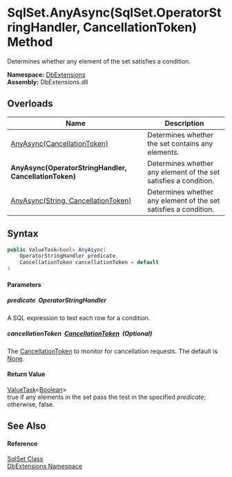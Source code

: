 SqlSet.AnyAsync(SqlSet.OperatorStringHandler, CancellationToken) Method
=======================================================================
Determines whether any element of the set satisfies a condition.
  
**Namespace:** [DbExtensions][1]  
**Assembly:** DbExtensions.dll

Overloads
---------

| Name                                                   | Description                                                      |
| ------------------------------------------------------ | ---------------------------------------------------------------- |
| [AnyAsync(CancellationToken)][2]                       | Determines whether the set contains any elements.                |
| **AnyAsync(OperatorStringHandler, CancellationToken)** | Determines whether any element of the set satisfies a condition. |
| [AnyAsync(String, CancellationToken)][3]               | Determines whether any element of the set satisfies a condition. |


Syntax
------

```csharp
public ValueTask<bool> AnyAsync(
	OperatorStringHandler predicate,
	CancellationToken cancellationToken = default
)
```

#### Parameters

##### *predicate*  OperatorStringHandler
A SQL expression to test each row for a condition.

##### *cancellationToken*  [CancellationToken][4]  (Optional)
The [CancellationToken][4] to monitor for cancellation requests. The default is [None][5].

#### Return Value
[ValueTask][6]&lt;[Boolean][7]>  
true if any elements in the set pass the test in the specified *predicate*; otherwise, false.

See Also
--------

#### Reference
[SqlSet Class][8]  
[DbExtensions Namespace][1]  

[1]: ../README.md
[2]: AnyAsync_2.md
[3]: AnyAsync_1.md
[4]: https://learn.microsoft.com/dotnet/api/system.threading.cancellationtoken
[5]: https://learn.microsoft.com/dotnet/api/system.threading.cancellationtoken.none
[6]: https://learn.microsoft.com/dotnet/api/system.threading.tasks.valuetask-1
[7]: https://learn.microsoft.com/dotnet/api/system.boolean
[8]: README.md